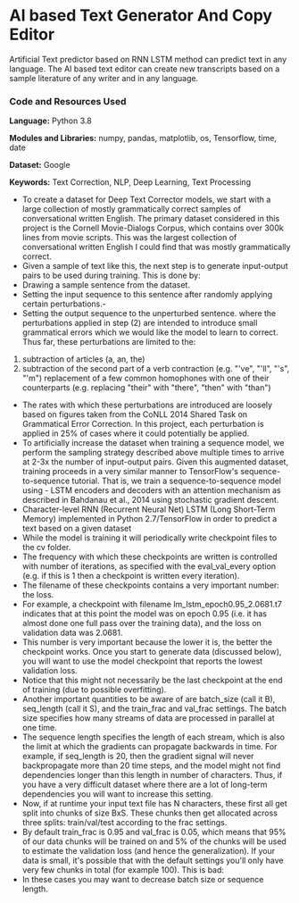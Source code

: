 # AI based Text Generator And Copy Editor

Artificial Text predictor based on RNN LSTM method can predict text in any language. The AI based text editor can create new transcripts based on a sample literature of any writer and in any language.

### Code and Resources Used

**Language:** Python 3.8

**Modules and Libraries:** numpy, pandas, matplotlib, os, Tensorflow, time, date

**Dataset:** Google

**Keywords:** Text Correction, NLP, Deep Learning, Text Processing

- To create a dataset for Deep Text Corrector models, we start with a large collection of mostly grammatically correct samples of conversational written English. The primary dataset considered in this project is the Cornell Movie-Dialogs Corpus, which contains over 300k lines from movie scripts. This was the largest collection of conversational written English I could find that was mostly grammatically correct.
- Given a sample of text like this, the next step is to generate input-output pairs to be used during training. This is done by:
- Drawing a sample sentence from the dataset.
- Setting the input sequence to this sentence after randomly applying certain perturbations.-
- Setting the output sequence to the unperturbed sentence.
where the perturbations applied in step (2) are intended to introduce small grammatical errors which we would like the model to learn to correct. Thus far, these perturbations are limited to the:
1. subtraction of articles (a, an, the)
2. subtraction of the second part of a verb contraction (e.g. "'ve", "'ll", "'s", "'m")
replacement of a few common homophones with one of their counterparts (e.g. replacing "their" with "there", "then" with "than")
- The rates with which these perturbations are introduced are loosely based on figures taken from the CoNLL 2014 Shared Task on Grammatical Error Correction. In this project, each perturbation is applied in 25% of cases where it could potentially be applied.
- To artificially increase the dataset when training a sequence model, we perform the sampling strategy described above multiple times to arrive at 2-3x the number of input-output pairs. Given this augmented dataset, training proceeds in a very similar manner to TensorFlow's sequence-to-sequence tutorial. That is, we train a sequence-to-sequence model using - LSTM encoders and decoders with an attention mechanism as described in Bahdanau et al., 2014 using stochastic gradient descent.
- Character-level RNN (Recurrent Neural Net) LSTM (Long Short-Term Memory) implemented in Python 2.7/TensorFlow in order to predict a text based on a given dataset
- While the model is training it will periodically write checkpoint files to the cv folder. 
- The frequency with which these checkpoints are written is controlled with number of iterations, as specified with the eval_val_every option (e.g. if this is 1 then a checkpoint is written every iteration). 
- The filename of these checkpoints contains a very important number: the loss. 
- For example, a checkpoint with filename lm_lstm_epoch0.95_2.0681.t7 indicates that at this point the model was on epoch 0.95 (i.e. it has almost done one full pass over the training data), and the loss on validation data was 2.0681.
- This number is very important because the lower it is, the better the checkpoint works. Once you start to generate data (discussed below), you will want to use the model checkpoint that reports the lowest validation loss. 
- Notice that this might not necessarily be the last checkpoint at the end of training (due to possible overfitting).
- Another important quantities to be aware of are batch_size (call it B), seq_length (call it S), and the train_frac and val_frac settings. The batch size specifies how many streams of data are processed in parallel at one time. 
- The sequence length specifies the length of each stream, which is also the limit at which the gradients can propagate backwards in time. For example, if seq_length is 20, then the gradient signal will never backpropagate more than 20 time steps, and the model might not find dependencies longer than this length in number of characters. Thus, if you have a very difficult dataset where there are a lot of long-term dependencies you will want to increase this setting. 
- Now, if at runtime your input text file has N characters, these first all get split into chunks of size BxS. These chunks then get allocated across three splits: train/val/test according to the frac settings. 
- By default train_frac is 0.95 and val_frac is 0.05, which means that 95% of our data chunks will be trained on and 5% of the chunks will be used to estimate the validation loss (and hence the generalization). If your data is small, it's possible that with the default settings you'll only have very few chunks in total (for example 100). This is bad: 
- In these cases you may want to decrease batch size or sequence length.
